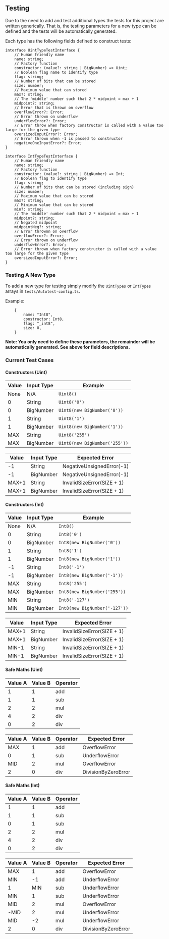 ## Testing

Due to the need to add and test additional types the tests for this project are written generically. That is, the testing parameters for a new type can be defined and the tests will be automatically generated.

Each type has the following fields defined to construct tests:
```
interface UintTypeTestInterface {
    // Human friendly name
    name: string;
    // Factory function
    constructor: (value?: string | BigNumber) => Uint;
    // Boolean flag name to identify type
    flag: string;
    // Number of bits that can be stored
    size: number;
    // Maximum value that can stored
    max?: string;
    // The 'middle' number such that 2 * midpoint = max + 1
    midpoint?: string;
    // Error that is thrown on overflow
    overflowError?: Error;
    // Error thrown on underflow
    underflowError?: Error;
    // Error throw when factory constructor is called with a value too large for the given type
    oversizedInputError?: Error;
    // Error thrown when -1 is passed to constructor
    negativeOneInputError?: Error;
}
```
```
interface IntTypeTestInterface {
    // Human friendly name
    name: string;
    // Factory function
    constructor: (value?: string | BigNumber) => Int;
    // Boolean flag to identify type
    flag: string;
    // Number of bits that can be stored (including sign)
    size: number;
    // Maximum value that can be stored
    max?: string;
    // Minimum value that can be stored
    min?: string;
    // The 'middle' number such that 2 * midpoint = max + 1
    midpoint?: string;
    // Negated midpoint
    midpointNeg?: string;
    // Error thrownn on overflow
    overflowError?: Error;
    // Error thrown on underflow
    underflowError?: Error;
    // Error thrown when factory constructor is called with a value too large for the given type
    oversizedInputError?: Error;
}
```

### Testing A New Type

To add a new type for testing simply modify the `UintTypes` or `IntTypes` arrays in `tests/Autotest-config.ts`. 

Example:
```
    {
        name: "Int8",
        constructor: Int8,
        flag: "_int8",
        size: 8,
    }
```

**Note: You only need to define these parameters, the remainder will be automatically generated. See above for field descriptions.**

### Current Test Cases

#### Constructors (Uint)

| Value | Input Type | Example                       |
| ------|------------|-------------------------------|
| None  | N/A        | `Uint8()`                     |
| 0     | String     | `Uint8('0')`                  |
| 0     | BigNumber  | `Uint8(new BigNumber('0'))  ` |
| 1     | String     | `Uint8('1')`                  |
| 1     | BigNumber  | `Uint8(new BigNumber('1'))`   |
| MAX   | String     | `Uint8('255')`                |
| MAX   | BigNumber  | `Uint8(new BigNumber('255'))` |


| Value | Input Type | Expected Error             | 
|-------|------------|----------------------------|
| -1    | String     | NegativeUnsignedError(-1)  |
| -1    | BigNumber  | NegativeUnsignedError(-1)  |
| MAX+1 | String     | InvalidSizeError(SIZE + 1) |
| MAX+1 | BigNumber  | InvalidSizeError(SIZE + 1) |

#### Constructors (Int)

| Value | Input Type | Example                       |
| ------|------------|-------------------------------|
| None  | N/A        | `Int8()`                     |
| 0     | String     | `Int8('0')`                  |
| 0     | BigNumber  | `Int8(new BigNumber('0'))  ` |
| 1     | String     | `Int8('1')`                  |
| 1     | BigNumber  | `Int8(new BigNumber('1'))`   |
| -1    | String     | `Int8('-1')`                 |
| -1    | BigNumber  | `Int8(new BigNumber('-1'))`  |
| MAX   | String     | `Int8('255')`                |
| MAX   | BigNumber  | `Int8(new BigNumber('255'))` |
| MIN   | String     | `Int8('-127')`               |
| MIN   | BigNumber  | `Int8(new BigNumber('-127'))`|

| Value | Input Type | Expected Error             | 
|-------|------------|----------------------------|
| MAX+1 | String     | InvalidSizeError(SIZE + 1) |
| MAX+1 | BigNumber  | InvalidSizeError(SIZE + 1) |
| MIN-1 | String     | InvalidSizeError(SIZE + 1) |
| MIN-1 | BigNumber  | InvalidSizeError(SIZE + 1) |

#### Safe Maths (Uint)
| Value A | Value B | Operator |
|---------|---------|----------|
| 1       | 1       | add      |
| 1       | 1       | sub      |
| 2       | 2       | mul      |
| 4       | 2       | div      |
| 0       | 2       | div      |

| Value A | Value B | Operator | Expected Error      |
|---------|---------|----------|---------------------|
| MAX     | 1       | add      | OverflowError       |
| 0       | 1       | sub      | UnderflowError      |
| MID     | 2       | mul      | OverflowError       |
| 2       | 0       | div      | DivisionByZeroError |

#### Safe Maths (Int)
| Value A | Value B | Operator |
|---------|---------|----------|
| 1       | 1       | add      |
| 1       | 1       | sub      |
| 0       | 1       | sub      |
| 2       | 2       | mul      |
| 4       | 2       | div      |
| 0       | 2       | div      |

| Value A | Value B | Operator | Expected Error      |
|---------|---------|----------|---------------------|
| MAX     | 1       | add      | OverflowError       |
| MIN     | -1      | add      | UnderflowError      |
| 1       | MIN     | sub      | UnderflowError      |
| MIN     | 1       | sub      | UnderflowError      |
| MID     | 2       | mul      | OverflowError       |
| -MID    | 2       | mul      | UnderflowError      |
| MID     | -2      | mul      | UnderflowError      |
| 2       | 0       | div      | DivisionByZeroError |

